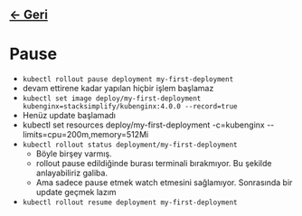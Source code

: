 ## [<- Geri](../README.md)

# Pause
- `kubectl rollout pause deployment my-first-deployment`
- devam ettirene kadar yapılan hiçbir işlem başlamaz
- `kubectl set image deploy/my-first-deployment kubenginx=stacksimplify/kubenginx:4.0.0 --record=true`
- Henüz update başlamadı
- kubectl set resources deploy/my-first-deployment -c=kubenginx --limits=cpu=200m,memory=512Mi
- `kubectl rollout status deployment/my-first-deployment`
    - Böyle birşey varmış.
    - rollout pause edildiğinde burası terminali bırakmıyor. Bu şekilde anlayabiliriz galiba.
    - Ama sadece pause etmek watch etmesini sağlamıyor. Sonrasında bir update geçmek lazım
- `kubectl rollout resume deployment my-first-deployment`